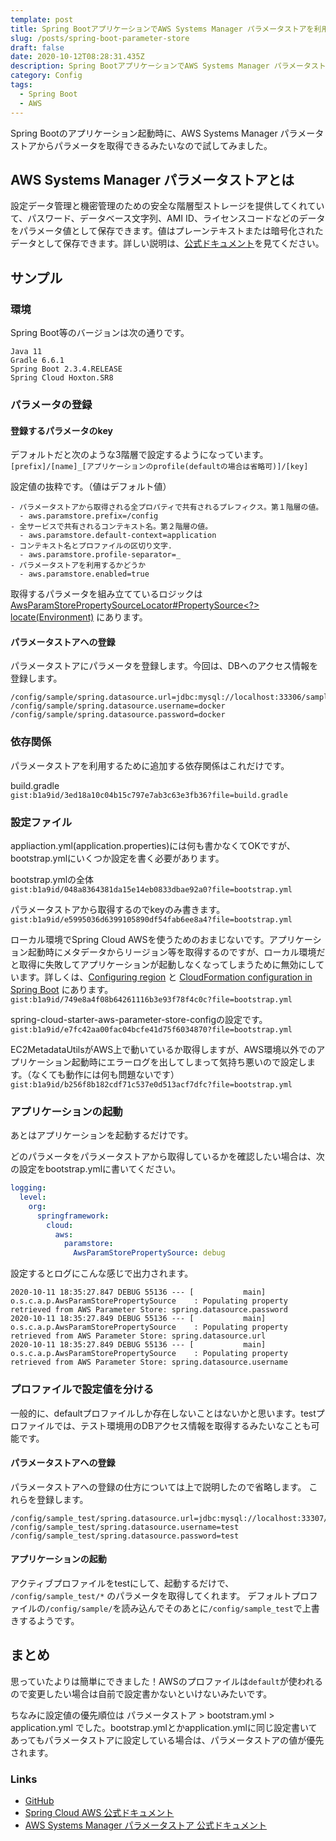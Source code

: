```yaml
---
template: post
title: Spring BootアプリケーションでAWS Systems Manager パラメータストアを利用する
slug: /posts/spring-boot-parameter-store
draft: false
date: 2020-10-12T08:28:31.435Z
description: Spring BootアプリケーションでAWS Systems Manager パラメータストアを利用して、値を取得する。
category: Config
tags:
  - Spring Boot
  - AWS
---
```

Spring Bootのアプリケーション起動時に、AWS Systems Manager パラメータストアからパラメータを取得できるみたいなので試してみました。

## AWS Systems Manager パラメータストアとは
設定データ管理と機密管理のための安全な階層型ストレージを提供してくれていて、パスワード、データベース文字列、AMI ID、ライセンスコードなどのデータをパラメータ値として保存できます。値はプレーンテキストまたは暗号化されたデータとして保存できます。詳しい説明は、[公式ドキュメント](https://docs.aws.amazon.com/ja_jp/systems-manager/latest/userguide/systems-manager-parameter-store.html)を見てください。

## サンプル
### 環境
Spring Boot等のバージョンは次の通りです。

```
Java 11
Gradle 6.6.1
Spring Boot 2.3.4.RELEASE
Spring Cloud Hoxton.SR8
```

### パラメータの登録
#### 登録するパラメータのkey
デフォルトだと次のような3階層で設定するようになっています。\
`[prefix]/[name]_[アプリケーションのprofile(defaultの場合は省略可)]/[key]`

設定値の抜粋です。（値はデフォルト値）

```
- パラメータストアから取得される全プロパティで共有されるプレフィクス。第１階層の値。
  - aws.paramstore.prefix=/config
- 全サービスで共有されるコンテキスト名。第２階層の値。
  - aws.paramstore.default-context=application
- コンテキスト名とプロファイルの区切り文字.
  - aws.paramstore.profile-separator=_
- パラメータストアを利用するかどうか
  - aws.paramstore.enabled=true
```

取得するパラメータを組み立てているロジックは [AwsParamStorePropertySourceLocator#PropertySource<?> locate(Environment)](https://github.com/spring-cloud/spring-cloud-aws/blob/v2.2.4.RELEASE/spring-cloud-aws-parameter-store-config/src/main/java/org/springframework/cloud/aws/paramstore/AwsParamStorePropertySourceLocator.java#L68-L116) にあります。

#### パラメータストアへの登録
パラメータストアにパラメータを登録します。今回は、DBへのアクセス情報を登録します。

```
/config/sample/spring.datasource.url=jdbc:mysql://localhost:33306/sample
/config/sample/spring.datasource.username=docker
/config/sample/spring.datasource.password=docker
```

### 依存関係
パラメータストアを利用するために追加する依存関係はこれだけです。

build.gradle\
`gist:b1a9id/3ed18a10c04b15c797e7ab3c63e3fb36?file=build.gradle`

### 設定ファイル
appliaction.yml(application.properties)には何も書かなくてOKですが、bootstrap.ymlにいくつか設定を書く必要があります。

bootstrap.ymlの全体\
`gist:b1a9id/048a8364381da15e14eb0833dbae92a0?file=bootstrap.yml`

パラメータストアから取得するのでkeyのみ書きます。\
`gist:b1a9id/e5995036d6399105890df54fab6ee8a4?file=bootstrap.yml`

ローカル環境でSpring Cloud AWSを使うためのおまじないです。アプリケーション起動時にメタデータからリージョン等を取得するのですが、ローカル環境だと取得に失敗してアプリケーションが起動しなくなってしまうために無効にしています。詳しくは、[Configuring region](https://docs.spring.io/spring-cloud-aws/docs/2.2.4.RELEASE/reference/html/#configuring-region) と [CloudFormation configuration in Spring Boot](https://docs.spring.io/spring-cloud-aws/docs/2.2.4.RELEASE/reference/html/#cloudformation-configuration-in-spring-boot) にあります。\
`gist:b1a9id/749e8a4f08b64261116b3e93f78f4c0c?file=bootstrap.yml`

spring-cloud-starter-aws-parameter-store-configの設定です。
`gist:b1a9id/e7fc42aa00fac04bcfe41d75f6034870?file=bootstrap.yml`

EC2MetadataUtilsがAWS上で動いているか取得しますが、AWS環境以外でのアプリケーション起動時にエラーログを出してしまって気持ち悪いので設定します。（なくても動作には何も問題ないです）
`gist:b1a9id/b256f8b182cdf71c537e0d513acf7dfc?file=bootstrap.yml`

### アプリケーションの起動
あとはアプリケーションを起動するだけです。

どのパラメータをパラメータストアから取得しているかを確認したい場合は、次の設定をbootstrap.ymlに書いてください。
```yml
logging:
  level:
    org:
      springframework:
        cloud:
          aws:
            paramstore:
              AwsParamStorePropertySource: debug
```

設定するとログにこんな感じで出力されます。
```
2020-10-11 18:35:27.847 DEBUG 55136 --- [           main] o.s.c.a.p.AwsParamStorePropertySource    : Populating property retrieved from AWS Parameter Store: spring.datasource.password
2020-10-11 18:35:27.849 DEBUG 55136 --- [           main] o.s.c.a.p.AwsParamStorePropertySource    : Populating property retrieved from AWS Parameter Store: spring.datasource.url
2020-10-11 18:35:27.849 DEBUG 55136 --- [           main] o.s.c.a.p.AwsParamStorePropertySource    : Populating property retrieved from AWS Parameter Store: spring.datasource.username
```

### プロファイルで設定値を分ける
一般的に、defaultプロファイルしか存在しないことはないかと思います。testプロファイルでは、テスト環境用のDBアクセス情報を取得するみたいなことも可能です。

#### パラメータストアへの登録
パラメータストアへの登録の仕方については上で説明したので省略します。
これらを登録します。

```
/config/sample_test/spring.datasource.url=jdbc:mysql://localhost:33307/sample
/config/sample_test/spring.datasource.username=test
/config/sample_test/spring.datasource.password=test
```

#### アプリケーションの起動
アクティブプロファイルをtestにして、起動するだけで、 `/config/sample_test/*` のパラメータを取得してくれます。
デフォルトプロファイルの`/config/sample/`を読み込んでそのあとに`/config/sample_test`で上書きするようです。

## まとめ
思っていたよりは簡単にできました！AWSのプロファイルは`default`が使われるので変更したい場合は自前で設定書かないといけないみたいです。

ちなみに設定値の優先順位は パラメータストア > bootstram.yml > application.yml でした。bootstrap.ymlとかapplication.ymlに同じ設定書いてあってもパラメータストアに設定している場合は、パラメータストアの値が優先されます。


### Links
- [GitHub](https://github.com/b1a9id/spring-boot-parameter-store/tree/default)
- [Spring Cloud AWS 公式ドキュメント](https://docs.spring.io/spring-cloud-aws/docs/2.2.4.RELEASE/reference/html/)
- [AWS Systems Manager パラメータストア 公式ドキュメント
](https://docs.aws.amazon.com/ja_jp/systems-manager/latest/userguide/systems-manager-parameter-store.html)
